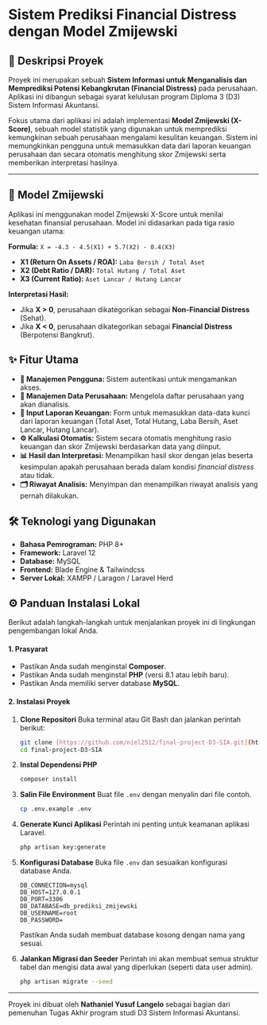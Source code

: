 # Sistem Prediksi Financial Distress dengan Model Zmijewski

## 📜 Deskripsi Proyek

Proyek ini merupakan sebuah **Sistem Informasi untuk Menganalisis dan Memprediksi Potensi Kebangkrutan (Financial Distress)** pada perusahaan. Aplikasi ini dibangun sebagai syarat kelulusan program Diploma 3 (D3) Sistem Informasi Akuntansi.

Fokus utama dari aplikasi ini adalah implementasi **Model Zmijewski (X-Score)**, sebuah model statistik yang digunakan untuk memprediksi kemungkinan sebuah perusahaan mengalami kesulitan keuangan. Sistem ini memungkinkan pengguna untuk memasukkan data dari laporan keuangan perusahaan dan secara otomatis menghitung skor Zmijewski serta memberikan interpretasi hasilnya.

---

## 🔬 Model Zmijewski

Aplikasi ini menggunakan model Zmijewski X-Score untuk menilai kesehatan finansial perusahaan. Model ini didasarkan pada tiga rasio keuangan utama:

**Formula:**
`X = -4.3 - 4.5(X1) + 5.7(X2) - 0.4(X3)`

* **X1 (Return On Assets / ROA):** `Laba Bersih / Total Aset`
* **X2 (Debt Ratio / DAR):** `Total Hutang / Total Aset`
* **X3 (Current Ratio):** `Aset Lancar / Hutang Lancar`

**Interpretasi Hasil:**
* Jika **X > 0**, perusahaan dikategorikan sebagai **Non-Financial Distress** (Sehat).
* Jika **X < 0**, perusahaan dikategorikan sebagai **Financial Distress** (Berpotensi Bangkrut).

## ✨ Fitur Utama

* **👤 Manajemen Pengguna:** Sistem autentikasi untuk mengamankan akses.
* **🏢 Manajemen Data Perusahaan:** Mengelola daftar perusahaan yang akan dianalisis.
* **🔢 Input Laporan Keuangan:** Form untuk memasukkan data-data kunci dari laporan keuangan (Total Aset, Total Hutang, Laba Bersih, Aset Lancar, Hutang Lancar).
* **⚙️ Kalkulasi Otomatis:** Sistem secara otomatis menghitung rasio keuangan dan skor Zmijewski berdasarkan data yang diinput.
* **📊 Hasil dan Interpretasi:** Menampilkan hasil skor dengan jelas beserta kesimpulan apakah perusahaan berada dalam kondisi *financial distress* atau tidak.
* **🗂️ Riwayat Analisis:** Menyimpan dan menampilkan riwayat analisis yang pernah dilakukan.

## 🛠️ Teknologi yang Digunakan

* **Bahasa Pemrograman:** PHP 8+
* **Framework:** Laravel 12
* **Database:** MySQL
* **Frontend:** Blade Engine & Tailwindcss
* **Server Lokal:** XAMPP / Laragon / Laravel Herd

## ⚙️ Panduan Instalasi Lokal

Berikut adalah langkah-langkah untuk menjalankan proyek ini di lingkungan pengembangan lokal Anda.

#### 1. Prasyarat

* Pastikan Anda sudah menginstal **Composer**.
* Pastikan Anda sudah menginstal **PHP** (versi 8.1 atau lebih baru).
* Pastikan Anda memiliki server database **MySQL**.

#### 2. Instalasi Proyek

1.  **Clone Repositori**
    Buka terminal atau Git Bash dan jalankan perintah berikut:
    ```bash
    git clone [https://github.com/niel2512/final-project-D3-SIA.git](https://github.com/niel2512/final-project-D3-SIA.git)
    cd final-project-D3-SIA
    ```

2.  **Instal Dependensi PHP**
    ```bash
    composer install
    ```

3.  **Salin File Environment**
    Buat file `.env` dengan menyalin dari file contoh.
    ```bash
    cp .env.example .env
    ```

4.  **Generate Kunci Aplikasi**
    Perintah ini penting untuk keamanan aplikasi Laravel.
    ```bash
    php artisan key:generate
    ```

5.  **Konfigurasi Database**
    Buka file `.env` dan sesuaikan konfigurasi database Anda.
    ```env
    DB_CONNECTION=mysql
    DB_HOST=127.0.0.1
    DB_PORT=3306
    DB_DATABASE=db_prediksi_zmijewski
    DB_USERNAME=root
    DB_PASSWORD=
    ```
    Pastikan Anda sudah membuat database kosong dengan nama yang sesuai.

6.  **Jalankan Migrasi dan Seeder**
    Perintah ini akan membuat semua struktur tabel dan mengisi data awal yang diperlukan (seperti data user admin).
    ```bash
    php artisan migrate --seed
    ```
---
Proyek ini dibuat oleh **Nathaniel Yusuf Langelo** sebagai bagian dari pemenuhan Tugas Akhir program studi D3 Sistem Informasi Akuntansi.

